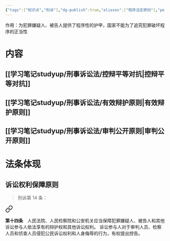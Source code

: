 ```yaml
---
{"tags":["知识点","刑诉"],"dg-publish":true,"aliases":["程序法定原则"],"permalink":"/学习笔记studyup/刑事诉讼法/正当程序原则/","dgPassFrontmatter":true,"created":"2024-11-10T20:08:49.380+08:00","updated":"2024-12-07T20:18:31.707+08:00"}
---
```


作用：为犯罪嫌疑人、被告人提供了程序性的护甲，国家不能为了追究犯罪破坏程序的正当性
# 内容
## [[学习笔记studyup/刑事诉讼法/控辩平等对抗\|控辩平等对抗]]
## [[学习笔记studyup/刑事诉讼法/有效辩护原则\|有效辩护原则]]
## [[学习笔记studyup/刑事诉讼法/审判公开原则\|审判公开原则]]
# 法条体现
## 诉讼权利保障原则
>刑诉第 14 条：
<div class="transclusion internal-embed is-loaded"><a class="markdown-embed-link" href="////#t14" aria-label="Open link"><svg xmlns="http://www.w3.org/2000/svg" width="24" height="24" viewBox="0 0 24 24" fill="none" stroke="currentColor" stroke-width="2" stroke-linecap="round" stroke-linejoin="round" class="svg-icon lucide-link"><path d="M10 13a5 5 0 0 0 7.54.54l3-3a5 5 0 0 0-7.07-7.07l-1.72 1.71"></path><path d="M14 11a5 5 0 0 0-7.54-.54l-3 3a5 5 0 0 0 7.07 7.07l1.71-1.71"></path></svg></a><div class="markdown-embed">



**第十四条**　人民法院、人民检察院和公安机关应当保障犯罪嫌疑人、被告人和其他诉讼参与人依法享有的辩护权和其他诉讼权利。
诉讼参与人对于审判人员、检察人员和侦查人员侵犯公民诉讼权利和人身侮辱的行为，有权提出控告。 

</div></div>

